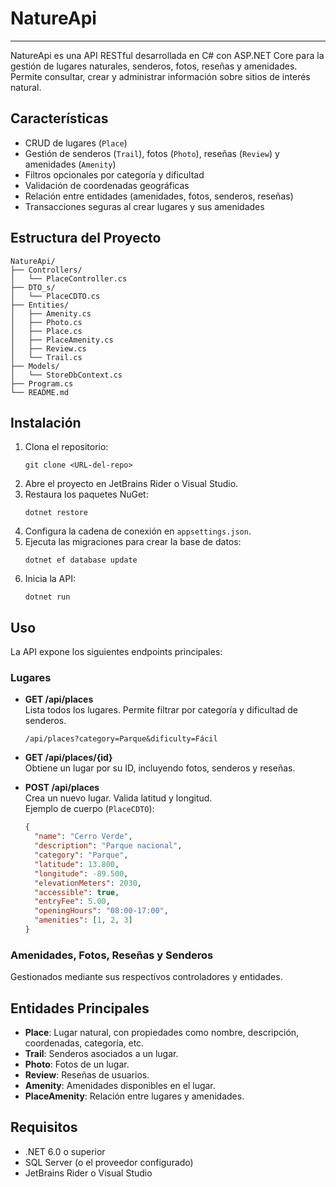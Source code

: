 
# NatureApi
---
NatureApi es una API RESTful desarrollada en C# con ASP.NET Core para la gestión de lugares naturales, senderos, fotos, reseñas y amenidades. Permite consultar, crear y administrar información sobre sitios de interés natural.

## Características

- CRUD de lugares (`Place`)
- Gestión de senderos (`Trail`), fotos (`Photo`), reseñas (`Review`) y amenidades (`Amenity`)
- Filtros opcionales por categoría y dificultad
- Validación de coordenadas geográficas
- Relación entre entidades (amenidades, fotos, senderos, reseñas)
- Transacciones seguras al crear lugares y sus amenidades

## Estructura del Proyecto

```
NatureApi/
├── Controllers/
│   └── PlaceController.cs
├── DTO_s/
│   └── PlaceCDTO.cs
├── Entities/
│   ├── Amenity.cs
│   ├── Photo.cs
│   ├── Place.cs
│   ├── PlaceAmenity.cs
│   ├── Review.cs
│   └── Trail.cs
├── Models/
│   └── StoreDbContext.cs
├── Program.cs
└── README.md
```

## Instalación

1. Clona el repositorio:
   ```
   git clone <URL-del-repo>
   ```
2. Abre el proyecto en JetBrains Rider o Visual Studio.
3. Restaura los paquetes NuGet:
   ```
   dotnet restore
   ```
4. Configura la cadena de conexión en `appsettings.json`.
5. Ejecuta las migraciones para crear la base de datos:
   ```
   dotnet ef database update
   ```
6. Inicia la API:
   ```
   dotnet run
   ```

## Uso

La API expone los siguientes endpoints principales:

### Lugares

- **GET /api/places**  
  Lista todos los lugares. Permite filtrar por categoría y dificultad de senderos.
  ```
  /api/places?category=Parque&dificulty=Fácil
  ```

- **GET /api/places/{id}**  
  Obtiene un lugar por su ID, incluyendo fotos, senderos y reseñas.

- **POST /api/places**  
  Crea un nuevo lugar. Valida latitud y longitud.  
  Ejemplo de cuerpo (`PlaceCDTO`):
  ```json
  {
    "name": "Cerro Verde",
    "description": "Parque nacional",
    "category": "Parque",
    "latitude": 13.800,
    "longitude": -89.500,
    "elevationMeters": 2030,
    "accessible": true,
    "entryFee": 5.00,
    "openingHours": "08:00-17:00",
    "amenities": [1, 2, 3]
  }
  ```

### Amenidades, Fotos, Reseñas y Senderos

Gestionados mediante sus respectivos controladores y entidades.

## Entidades Principales

- **Place**: Lugar natural, con propiedades como nombre, descripción, coordenadas, categoría, etc.
- **Trail**: Senderos asociados a un lugar.
- **Photo**: Fotos de un lugar.
- **Review**: Reseñas de usuarios.
- **Amenity**: Amenidades disponibles en el lugar.
- **PlaceAmenity**: Relación entre lugares y amenidades.

## Requisitos

- .NET 6.0 o superior
- SQL Server (o el proveedor configurado)
- JetBrains Rider o Visual Studio
